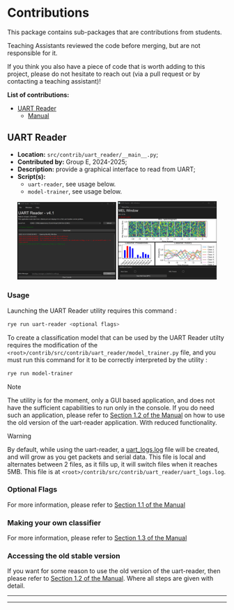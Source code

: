 # Contributions

This package contains sub-packages that are contributions from students.

Teaching Assistants reviewed the code before merging, but are not responsible for it.

If you think you also have a piece of code that is worth adding to this project,
please do not hesitate to reach out (via a pull request or by contacting a teaching assistant)!

**List of contributions:**

- [UART Reader](#uart-reader)
  - [Manual](./UART_READER.md)

## UART Reader

- **Location:** `src/contrib/uart_reader/__main__.py`;
- **Contributed by:** Group E, 2024-2025;
- **Description:** provide a graphical interface to read from UART;
- **Script(s):**
  - `uart-reader`, see usage below.
  - `model-trainer`, see usage below.

<p align="center">
    <img src="./assets/uart_reader_gui.png" alt="Main window of the new uart-reader" title="Screenshot of the main window" width="45%" >
    <img src="./assets/uart_reader_gui_mel.png" alt="Mel window of the new uart-reader" title="Screenshot of the mel window" width="45%" >
</p>

### Usage

Launching the UART Reader utility requires this command :

```bash
rye run uart-reader <optional flags>
```

To create a classification model that can be used by the UART Reader utilty requires the modification of the `<root>/contrib/src/contrib/uart_reader/model_trainer.py` file, and you must run this command for it to be correctly interpreted by the utility :

```bash
rye run model-trainer
```

> [!NOTE]
> The utility is for the moment, only a GUI based application, and does not have the sufficient capabilities to run only in the console. If you do need such an application, please refer to [Section 1.2 of the Manual](./UART_READER.md#section-12---launching-the-old-utility) on how to use the old version of the uart-reader application. With reduced functionality.

> [!WARNING]
> By default, while using the uart-reader, a [uart_logs.log](./src/contrib/uart_reader/uart_logs.log) file will be created, and will grow as you get packets and serial data. This file is local and alternates between 2 files, as it fills up, it will switch files when it reaches 5MB. This file is at `<root>/contrib/src/contrib/uart_reader/uart_logs.log`.

### Optional Flags

For more information, please refer to [Section 1.1 of the Manual](./UART_READER.md#section-11---launching-the-gui)

### Making your own classifier

For more information, please refer to [Section 1.3 of the Manual](./UART_READER.md#section-13---training-and-using-your-own-classifier)

### Accessing the old stable version

If you want for some reason to use the old version of the uart-reader, then please refer to [Section 1.2 of the Manual](./UART_READER.md#section-12---launching-the-old-utility). Where all steps are given with detail.

---

---
